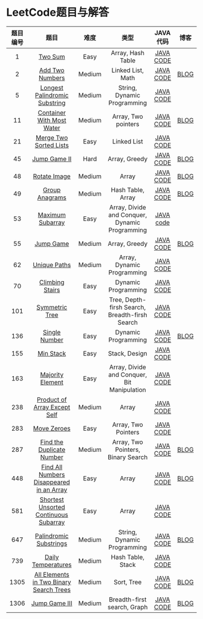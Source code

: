 # LeetCode题目与解答

|题目编号|题目|难度|类型|JAVA代码|博客|
|:--:|:--:|:--:|:--:|:--:|:--:|
|1|[Two Sum](https://leetcode.com/problems/two-sum/)|Easy|Array, Hash Table|[JAVA CODE](https://github.com/Parallelline1996/Leetcode/blob/master/Problems/src/main/java/page1/N1_TwoSum.java)||
|2|[Add Two Numbers](https://leetcode.com/problems/add-two-numbers/)|Medium| Linked List, Math|[JAVA CODE](https://github.com/Parallelline1996/Leetcode/blob/master/Problems/src/main/java/page1/N2_AddTwoNumbers.java)|[BLOG](https://blog.csdn.net/Applying/article/details/102790203)|
|5|[Longest Palindromic Substring](https://leetcode.com/problems/longest-palindromic-substring/)|Medium| String, Dynamic Programming|[JAVA CODE](https://github.com/Parallelline1996/Leetcode/blob/master/Problems/src/main/java/page1/N5_LongestPalindromicSubstring.java)||
|11|[Container With Most Water](https://leetcode.com/problems/container-with-most-water/)|Medium|Array, Two pointers|[JAVA CODE](https://github.com/Parallelline1996/Leetcode/blob/master/Problems/src/main/java/page1/N11_ContainerWithMostWater.java)|[BLOG](https://blog.csdn.net/Applying/article/details/103438904)||
|21|[Merge Two Sorted Lists](https://leetcode.com/problems/merge-two-sorted-lists/)|Easy|Linked List|[JAVA CODE](https://github.com/Parallelline1996/Leetcode/blob/master/Problems/src/main/java/page1/N21_MergeTwoSortedLists.java)||
|45|[Jump Game II](https://leetcode.com/problems/jump-game-ii/)|Hard|Array, Greedy|[JAVA CODE](https://github.com/Parallelline1996/Leetcode/blob/master/Problems/src/main/java/page1/N45_JumpGameII.java)|[BLOG](https://blog.csdn.net/Applying/article/details/104026257)|
|48|[Rotate Image](https://leetcode.com/problems/rotate-image/)|Medium|Array|[JAVA CODE](https://github.com/Parallelline1996/Leetcode/blob/master/Problems/src/main/java/page1/N48_RotateImage.java)|[BLOG](https://blog.csdn.net/Applying/article/details/104082957)|
|49|[Group Anagrams](https://leetcode.com/problems/group-anagrams/)|Medium| Hash Table, Array|[JAVA CODE](https://github.com/Parallelline1996/Leetcode/blob/master/Problems/src/main/java/page1/N49_GroupAnagrams.java)|[BLOG](https://blog.csdn.net/Applying/article/details/103441429)|
|53|[Maximum Subarray](https://leetcode.com/problems/maximum-subarray/)|Easy|Array, Divide and Conquer, Dynamic Programming|[JAVA code](https://github.com/Parallelline1996/LeetCode/blob/master/Problems/src/main/java/page1/N53_MaximumSubarray.java)|
|55|[Jump Game](https://leetcode.com/problems/jump-game/)|Medium|Array, Greedy|[JAVA CODE](https://github.com/Parallelline1996/Leetcode/blob/master/Problems/src/main/java/page1/N55_JumpGame.java)|[BLOG](https://blog.csdn.net/Applying/article/details/104026257)|
|62|[Unique Paths](https://leetcode.com/problems/unique-paths/)|Medium|Array, Dynamic Programming|[JAVA CODE](https://github.com/Parallelline1996/Leetcode/blob/master/Problems/src/main/java/page1/N62_UniquePaths.java)||
|70|[Climbing Stairs](https://leetcode.com/problems/climbing-stairs/)|Easy|Dynamic Programming|[JAVA CODE](https://github.com/Parallelline1996/Leetcode/blob/master/Problems/src/main/java/page1/N70_ClimbingStairs.java)||
|101|[Symmetric Tree](https://leetcode.com/problems/symmetric-tree/)|Easy|Tree, Depth-firsh Search, Breadth-firsh Search|[JAVA CODE](https://github.com/Parallelline1996/Leetcode/blob/master/Problems/src/main/java/page2/N101_SymmetricTree.java)||
|136|[Single Number](https://leetcode.com/problems/single-number/)|Easy|Dynamic Programming|[JAVA CODE](https://github.com/Parallelline1996/Leetcode/blob/master/Problems/src/main/java/page2/N136_SingleNumber.java)|[BLOG](https://blog.csdn.net/Applying/article/details/83154282)|
|155|[Min Stack](https://leetcode.com/problems/min-stack/)|Easy|Stack, Design|[JAVA CODE](https://github.com/Parallelline1996/Leetcode/blob/master/Problems/src/main/java/page2/N155_MinStack.java)||
|163|[Majority Element](https://leetcode.com/problems/majority-element/)|Easy|Array, Divide and Conquer, Bit Manipulation|[JAVA CODE](https://github.com/Parallelline1996/Leetcode/blob/master/Problems/src/main/java/page2/N169_MajorityElement.java)||
|238|[Product of Array Except Self](https://leetcode.com/problems/product-of-array-except-self/)|Medium|Array|[JAVA CODE](https://github.com/Parallelline1996/Leetcode/blob/master/Problems/src/main/java/page3/N238_ProductOfArrayExceptSelf.java)||
|283|[Move Zeroes](https://leetcode.com/problems/move-zeroes/)|Easy|Array, Two Pointers|[JAVA CODE](https://github.com/Parallelline1996/Leetcode/blob/master/Problems/src/main/java/page3/N283_MoveZeroes.java)||
|287|[Find the Duplicate Number](https://leetcode.com/problems/find-the-duplicate-number/)|Medium|Array, Two Pointers, Binary Search|[JAVA CODE](https://github.com/Parallelline1996/Leetcode/blob/master/Problems/src/main/java/page3/N287_FindTheDuplicateNumber.java)|[BLOG](https://blog.csdn.net/Applying/article/details/104012405)|
|448|[Find All Numbers Disappeared in an Array](https://leetcode.com/problems/find-all-numbers-disappeared-in-an-array/)|Easy|Array|[JAVA CODE](https://github.com/Parallelline1996/Leetcode/blob/master/Problems/src/main/java/page6/N581_ShortestUnsortedContinuousSubarray.java)|[BLOG](https://blog.csdn.net/Applying/article/details/103657467)|
|581|[Shortest Unsorted Continuous Subarray](https://leetcode.com/problems/shortest-unsorted-continuous-subarray/)|Easy|Array|[JAVA CODE](https://github.com/Parallelline1996/Leetcode/blob/master/Problems/src/main/java/page6/N581_ShortestUnsortedContinuousSubarray.java)||
|647|[Palindromic Substrings](https://leetcode.com/problems/palindromic-substrings/)|Medium| String, Dynamic Programming|[JAVA CODE](https://github.com/Parallelline1996/Leetcode/blob/master/Problems/src/main/java/page7/N647_PalindromicSubstrings.java)|[BLOG](https://blog.csdn.net/Applying/article/details/103607183)|
|739|[Daily Temperatures](https://leetcode.com/problems/daily-temperatures/)|Medium| Hash Table, Stack|[JAVA CODE](https://github.com/Parallelline1996/Leetcode/blob/master/Problems/src/main/java/page8/N739_DailyTemperatures.java)||
|1305|[All Elements in Two Binary Search Trees](https://leetcode.com/problems/all-elements-in-two-binary-search-trees/)|Medium|Sort, Tree|[JAVA CODE](https://github.com/Parallelline1996/Leetcode/blob/master/Problems/src/main/java/page14/N1305_AllElementsInTwoBinarySearchTrees.java)|[BLOG](https://blog.csdn.net/Applying/article/details/103754707)|
|1306|[Jump Game III](https://leetcode.com/problems/jump-game-iii/)|Medium|Breadth-first search, Graph|[JAVA CODE](https://github.com/Parallelline1996/Leetcode/blob/master/Problems/src/main/java/page14/N1306_JumpGameIII.java)|[BLOG](https://blog.csdn.net/Applying/article/details/104026257)|